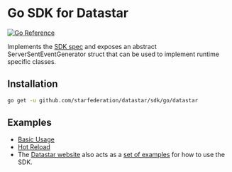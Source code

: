 # Go SDK for Datastar

[![Go Reference](https://pkg.go.dev/badge/github.com/starfederation/datastar.svg)](https://pkg.go.dev/github.com/starfederation/datastar)

Implements the [SDK spec](../README.md) and exposes an abstract
ServerSentEventGenerator struct that can be used to implement runtime specific classes.

## Installation

```sh
go get -u github.com/starfederation/datastar/sdk/go/datastar
```

## Examples

- [Basic Usage](https://github.com/starfederation/datastar/tree/develop/sdk/go/examples/basic)
- [Hot Reload](https://github.com/starfederation/datastar/tree/develop/sdk/go/examples/hotreload)
- The [Datastar website](https://data-star.dev) also acts as a [set of examples](https://github.com/starfederation/datastar/tree/develop/site) for how to use the SDK.
